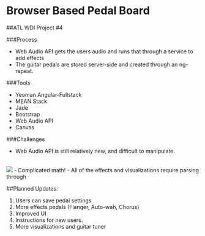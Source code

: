 # Browser Based Pedal Board
##ATL WDI Project #4


###Process
  - Web Audio API gets the users audio and runs that through a service to add effects
  - The guitar pedals are stored server-side and created through an ng-repeat.

###Tools
 - Yeoman Angular-Fullstack
 - MEAN Stack
 - Jade
 - Bootstrap
 - Web Audio API
 - Canvas

###Challenges
 - Web Audio API is still relatively new, and difficult to manipulate.
 <br>
<img src='http://imgur.com/dUo8tbX'>
 - Complicated math!
   - All of the effects and visualizations require parsing through

##Planned Updates:
 1. Users can save pedal settings
 2. More effects pedals (Flanger, Auto-wah, Chorus)
 3. Improved UI
 4. Instructions for new users.
 5. More visualizations and guitar tuner
